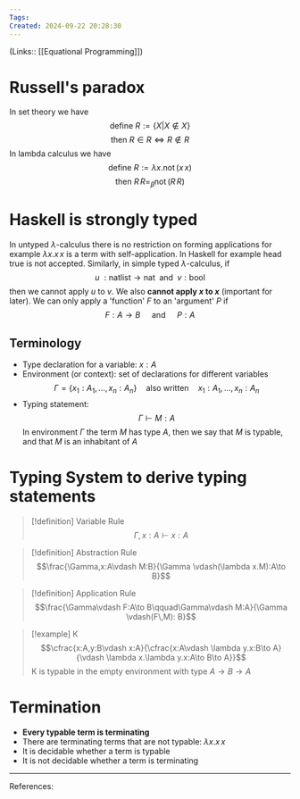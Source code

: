 ```yaml
---
Tags: 
Created: 2024-09-22 20:28:30
---
```

(Links:: [[Equational Programming]])
# Russell's paradox
In set theory we have $$\text{define }R:=\{X|X\notin X\}$$
$$\text{then }R\in R\Leftrightarrow R\notin R$$
In lambda calculus we have $$\text{define }R:=\lambda x.\text{not}\,(x\,x)$$
$$\text{then }R\,R=_{\beta}\text{not}\,(R\,R)$$
# Haskell is strongly typed
In untyped $\lambda$-calculus there is no restriction on forming applications for example $\lambda x.x\,x$ is a term with self-application. In Haskell for example $\text{head true}$ is not accepted. Similarly, in simple typed $\lambda$-calculus, if $$u\; : \text{natlist} \to \text{nat}\; \text{ and }\;v :\text{bool}$$ then we cannot apply $u$ to $v$. We also **cannot apply $x$ to $x$** (important for later). We can only apply a 'function' $F$ to an 'argument' $P$ if $$F:A\to B\quad\text{ and }\quad P:A$$
## Terminology
- Type declaration for a variable: $x:A$
- Environment (or context): set of declarations for different variables $$\Gamma = \{x_{1}:A_{1},...,x_{n}:A_{n}\}\quad\text{also written}\quad x_{1}:A_{1},...,x_{n}:A_{n}$$
- Typing statement: $$\Gamma \vdash M:A$$
  In environment $\Gamma$ the term $M$ has type $A$, then we say that $M$ is typable, and that $M$ is an inhabitant of $A$
# Typing System to derive typing statements
> [!definition] Variable Rule
> $$\Gamma, x:A\vdash x:A$$

> [!definition] Abstraction Rule
> $$\frac{\Gamma,x:A\vdash M:B}{\Gamma \vdash(\lambda x.M):A\to B}$$

> [!definition] Application Rule
> $$\frac{\Gamma\vdash F:A\to B\qquad\Gamma\vdash M:A}{\Gamma \vdash(F\,M): B}$$

> [!example] K
> $$\cfrac{x:A,y:B\vdash x:A}{\cfrac{x:A\vdash \lambda y.x:B\to A}{\vdash \lambda x.\lambda y.x:A\to B\to A}}$$
> K is typable in the empty environment with type $A\to B\to A$
# Termination
- **Every typable term is terminating**
- There are terminating terms that are not typable: $\lambda x.x\,x$
- It is decidable whether a term is typable
- It is not decidable whether a term is terminating


---
References: